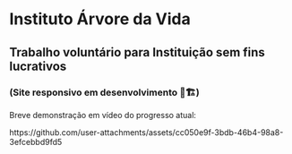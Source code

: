 # Instituto Árvore da Vida
## Trabalho voluntário para Instituição sem fins lucrativos 
### (Site responsivo em desenvolvimento 🚧🏗️)
Breve demonstração em vídeo do progresso atual:
<p>
https://github.com/user-attachments/assets/cc050e9f-3bdb-46b4-98a8-3efcebbd9fd5
